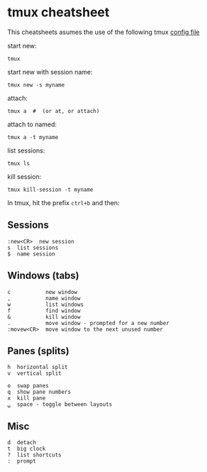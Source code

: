 # tmux cheatsheet

This cheatsheets asumes the use of the following tmux [config file](.tmux.conf)

start new:

    tmux

start new with session name:

    tmux new -s myname

attach:

    tmux a  #  (or at, or attach)

attach to named:

    tmux a -t myname

list sessions:

    tmux ls

kill session:

    tmux kill-session -t myname

In tmux, hit the prefix `ctrl+b` and then:

## Sessions

    :new<CR>  new session
    s  list sessions
    $  name session

## Windows (tabs)

    c           new window
    ,           name window
    w           list windows
    f           find window
    &           kill window
    .           move window - prompted for a new number
    :movew<CR>  move window to the next unused number

## Panes (splits)

    h  horizontal split
    v  vertical split
    
    o  swap panes
    q  show pane numbers
    x  kill pane
    ⍽  space - toggle between layouts

## Misc

    d  detach
    t  big clock
    ?  list shortcuts
    :  prompt
